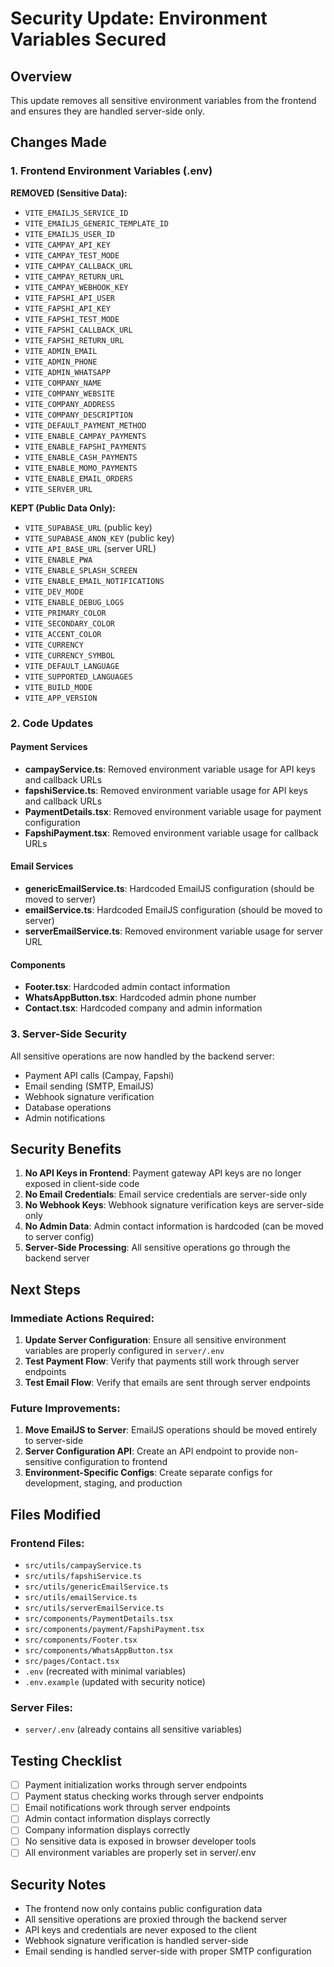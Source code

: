 # Security Update: Environment Variables Secured

## Overview
This update removes all sensitive environment variables from the frontend and ensures they are handled server-side only.

## Changes Made

### 1. Frontend Environment Variables (.env)
**REMOVED (Sensitive Data):**
- `VITE_EMAILJS_SERVICE_ID`
- `VITE_EMAILJS_GENERIC_TEMPLATE_ID` 
- `VITE_EMAILJS_USER_ID`
- `VITE_CAMPAY_API_KEY`
- `VITE_CAMPAY_TEST_MODE`
- `VITE_CAMPAY_CALLBACK_URL`
- `VITE_CAMPAY_RETURN_URL`
- `VITE_CAMPAY_WEBHOOK_KEY`
- `VITE_FAPSHI_API_USER`
- `VITE_FAPSHI_API_KEY`
- `VITE_FAPSHI_TEST_MODE`
- `VITE_FAPSHI_CALLBACK_URL`
- `VITE_FAPSHI_RETURN_URL`
- `VITE_ADMIN_EMAIL`
- `VITE_ADMIN_PHONE`
- `VITE_ADMIN_WHATSAPP`
- `VITE_COMPANY_NAME`
- `VITE_COMPANY_WEBSITE`
- `VITE_COMPANY_ADDRESS`
- `VITE_COMPANY_DESCRIPTION`
- `VITE_DEFAULT_PAYMENT_METHOD`
- `VITE_ENABLE_CAMPAY_PAYMENTS`
- `VITE_ENABLE_FAPSHI_PAYMENTS`
- `VITE_ENABLE_CASH_PAYMENTS`
- `VITE_ENABLE_MOMO_PAYMENTS`
- `VITE_ENABLE_EMAIL_ORDERS`
- `VITE_SERVER_URL`

**KEPT (Public Data Only):**
- `VITE_SUPABASE_URL` (public key)
- `VITE_SUPABASE_ANON_KEY` (public key)
- `VITE_API_BASE_URL` (server URL)
- `VITE_ENABLE_PWA`
- `VITE_ENABLE_SPLASH_SCREEN`
- `VITE_ENABLE_EMAIL_NOTIFICATIONS`
- `VITE_DEV_MODE`
- `VITE_ENABLE_DEBUG_LOGS`
- `VITE_PRIMARY_COLOR`
- `VITE_SECONDARY_COLOR`
- `VITE_ACCENT_COLOR`
- `VITE_CURRENCY`
- `VITE_CURRENCY_SYMBOL`
- `VITE_DEFAULT_LANGUAGE`
- `VITE_SUPPORTED_LANGUAGES`
- `VITE_BUILD_MODE`
- `VITE_APP_VERSION`

### 2. Code Updates

#### Payment Services
- **campayService.ts**: Removed environment variable usage for API keys and callback URLs
- **fapshiService.ts**: Removed environment variable usage for API keys and callback URLs
- **PaymentDetails.tsx**: Removed environment variable usage for payment configuration
- **FapshiPayment.tsx**: Removed environment variable usage for callback URLs

#### Email Services
- **genericEmailService.ts**: Hardcoded EmailJS configuration (should be moved to server)
- **emailService.ts**: Hardcoded EmailJS configuration (should be moved to server)
- **serverEmailService.ts**: Removed environment variable usage for server URL

#### Components
- **Footer.tsx**: Hardcoded admin contact information
- **WhatsAppButton.tsx**: Hardcoded admin phone number
- **Contact.tsx**: Hardcoded company and admin information

### 3. Server-Side Security
All sensitive operations are now handled by the backend server:
- Payment API calls (Campay, Fapshi)
- Email sending (SMTP, EmailJS)
- Webhook signature verification
- Database operations
- Admin notifications

## Security Benefits

1. **No API Keys in Frontend**: Payment gateway API keys are no longer exposed in client-side code
2. **No Email Credentials**: Email service credentials are server-side only
3. **No Webhook Keys**: Webhook signature verification keys are server-side only
4. **No Admin Data**: Admin contact information is hardcoded (can be moved to server config)
5. **Server-Side Processing**: All sensitive operations go through the backend server

## Next Steps

### Immediate Actions Required:
1. **Update Server Configuration**: Ensure all sensitive environment variables are properly configured in `server/.env`
2. **Test Payment Flow**: Verify that payments still work through server endpoints
3. **Test Email Flow**: Verify that emails are sent through server endpoints

### Future Improvements:
1. **Move EmailJS to Server**: EmailJS operations should be moved entirely to server-side
2. **Server Configuration API**: Create an API endpoint to provide non-sensitive configuration to frontend
3. **Environment-Specific Configs**: Create separate configs for development, staging, and production

## Files Modified

### Frontend Files:
- `src/utils/campayService.ts`
- `src/utils/fapshiService.ts`
- `src/utils/genericEmailService.ts`
- `src/utils/emailService.ts`
- `src/utils/serverEmailService.ts`
- `src/components/PaymentDetails.tsx`
- `src/components/payment/FapshiPayment.tsx`
- `src/components/Footer.tsx`
- `src/components/WhatsAppButton.tsx`
- `src/pages/Contact.tsx`
- `.env` (recreated with minimal variables)
- `.env.example` (updated with security notice)

### Server Files:
- `server/.env` (already contains all sensitive variables)

## Testing Checklist

- [ ] Payment initialization works through server endpoints
- [ ] Payment status checking works through server endpoints
- [ ] Email notifications work through server endpoints
- [ ] Admin contact information displays correctly
- [ ] Company information displays correctly
- [ ] No sensitive data is exposed in browser developer tools
- [ ] All environment variables are properly set in server/.env

## Security Notes

- The frontend now only contains public configuration data
- All sensitive operations are proxied through the backend server
- API keys and credentials are never exposed to the client
- Webhook signature verification is handled server-side
- Email sending is handled server-side with proper SMTP configuration 